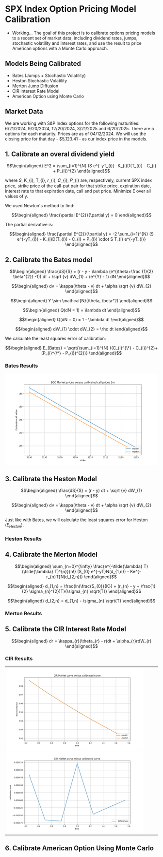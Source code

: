 # SPX Index Option Pricing Model Calibration

* Working...
The goal of this project is to calibrate options pricing models to a
recent set of market data, including dividend rates, jumps, stochastic
volatility and interest rates, and use the result to price American options with
a Monte Carlo approach.

## Models Being Calibrated
* Bates (Jumps + Stochastic Volatility)
* Heston Stochastic Volatility
* Merton Jump Diffusion
* CIR Interest Rate Model
* American Option using Monte Carlo

## Market Data
We are working with S&P Index options for the following maturities: 6/21/2024,
9/20/2024, 12/20/2024, 3/21/2025 and 6/20/2025. There are 5 options for each
maturity. Prices are as of 04/12/2024. We will use the closing price for that day - 
$5,123.41 - as our index price in the models.

## 1. Calibrate an overal dividend yield

$$\begin{aligned} E^2 = \sum_{i=1}^{N} (S e^{-yT_{i}}- K_{i}D(T_{i}) - C_{i} + P_{i})^{2} \end{aligned}$$

where 𝑆, K_{i}, T_{i}, 𝑟_{i}, 𝐶_{i}, 𝑃_{i} are, respectively, current SPX index
price, strike price of the call-put pair for that strike price, expiration
date, interest rate to that expiration date, call and put price. Minimize E over
all values of y.

We used Newton's method to find:  

$$\begin{aligned} \frac{\partial E^{2}}{\partial y} = 0 \end{aligned}$$

The partial derivative is: 

$$\begin{aligned} \frac{\partial E^{2}}{\partial y} = -2 \sum_{i=1}^{N} (S e^{-yT_{i}} - K_{i}D(T_{i}) - C_{i} + P_{i}) \cdot S T_{i} e^{-yT_{i}} \end{aligned}$$

## 2. Calibrate the Bates model

$$\begin{aligned} \frac{dS}{S} = (r - y - \lambda (e^{\theta+\frac {1}{2} \beta^{2}} -1)) dt + \sqrt {v} dW_{1} + (e^{Y} - 1) dN \end{aligned}$$

$$\begin{aligned} dv = \kappa(\theta - v) dt + \alpha \sqrt {v} dW_{2} \end{aligned}$$

$$\begin{aligned} Y \sim \mathcal{N}(\theta, \beta^2) \end{aligned}$$

$$\begin{aligned} Q(dN = 1) = \lambda dt \end{aligned}$$

$$\begin{aligned} Q(dN = 0) = 1 - \lambda dt \end{aligned}$$

$$\begin{aligned} dW_{1} \cdot dW_{2} = \rho dt \end{aligned}$$

We calculate the least squares error of calibration:

$$\begin{aligned} E_{Bates} = \sqrt{\sum_{i=1}^{N} ((C_{i}^{\*} - C_{i})^{2}+(P_{i}^{\*} - P_{i})^{2})} \end{aligned}$$

### Bates Results
<img src="https://github.com/josephobonyo/option_calibration/blob/main/graphs/BCC_3m.png" width="500" height="auto">  

## 3. Calibrate the Heston Model

$$\begin{aligned} \frac{dS}{S} = (r - y) dt + \sqrt {v} dW_{1} \end{aligned}$$

$$\begin{aligned} dv = \kappa(\theta - v) dt + \alpha \sqrt {v} dW_{2} \end{aligned}$$

Just like with Bates, we will calculate the least squares error for Heston ($E_{Heston}$).

### Heston Results

## 4. Calibrate the Merton Model

$$\begin{aligned} \sum_{n=0}^{\infty} \frac{e^{-\tilde{\lambda} T}(\tilde{\lambda} T)^{n}}{n!} (S_{0} e^{-yT}N(d_{1,n}) - Ke^{-r_{n}T}N(d_{2,n})) \end{aligned}$$

$$\begin{aligned} d_{1,n} = \frac{ln(\frac{S_{0}}{K}) + (r_{n} - y + \frac{1}{2} \sigma_{n}^{2})T}{\sigma_{n} \sqrt{T}} \end{aligned}$$

$$\begin{aligned} d_{2,n} = d_{1,n} - \sigma_{n} \sqrt{T} \end{aligned}$$

### Merton Results



## 5. Calibrate the CIR Interest Rate Model

$$\begin{aligned} dr = \kappa_{r}(\theta_{r} - r)dt + \alpha_{r}rdW_{r} \end{aligned}$$

### CIR Results

<table>
  <tr>
    <td>
      <img src="https://github.com/josephobonyo/option_calibration/blob/main/graphs/CIR.png" width="450" height="auto">  
      <img src="https://github.com/josephobonyo/option_calibration/blob/main/graphs/CIR_diff.png" width="450" height="auto"> 
    </td>
   </tr>   
</table>

## 6. Calibrate American Option Using Monte Carlo
